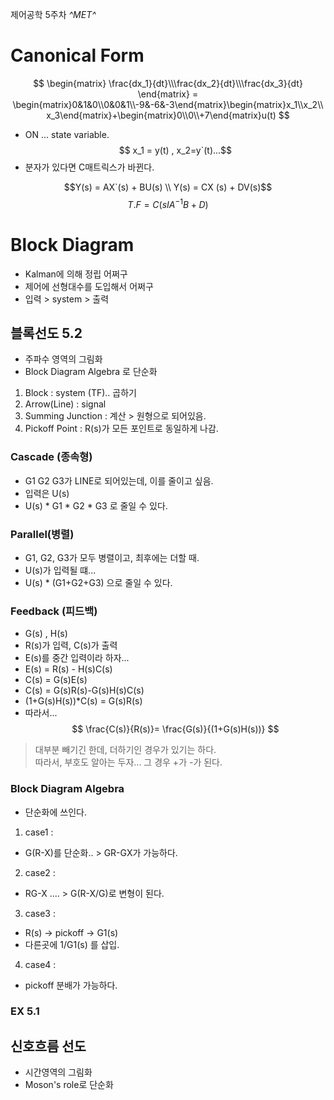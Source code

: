 제어공학 5주차
*^*MET*^*
# Canonical Form
$$ \begin{matrix} \frac{dx_1}{dt}\\\frac{dx_2}{dt}\\\frac{dx_3}{dt} \end{matrix} = \begin{matrix}0&1&0\\0&0&1\\-9&-6&-3\end{matrix}\begin{matrix}x_1\\x_2\\x_3\end{matrix}+\begin{matrix}0\\0\\+7\end{matrix}u(t) $$
- ON ... state variable.
$$ x_1 = y(t) , x_2=y`(t)...$$
- 분자가 있다면 C매트릭스가 바뀐다.

$$Y(s) = AX`(s) + BU(s) \\ Y(s) = CX (s) + DV(s)$$ 
$$T.F = C(sIA^{-1}B + D)$$
# Block Diagram
- Kalman에 의해 정립 어쩌구
- 제어에 선형대수를 도입해서 어쩌구
- 입력 > system > 출력 
## 블록선도 5.2
- 주파수 영역의 그림화
- Block Diagram Algebra 로 단순화 
1. Block : system (TF).. 곱하기
2. Arrow(Line) : signal
3. Summing Junction : 계산 > 원형으로 되어있음.
4. Pickoff Point : R(s)가 모든 포인트로 동일하게 나감. 

### Cascade (종속형)
- G1 G2 G3가 LINE로 되어있는데, 이를 줄이고 싶음.
- 입력은 U(s)
- U(s) * G1 * G2 * G3 로 줄일 수 있다.
### Parallel(병렬)
- G1, G2, G3가 모두 병렬이고, 최후에는 더할 때.
- U(s)가 입력될 떄...
- U(s) * (G1+G2+G3) 으로 줄일 수 있다. 
### Feedback (피드백)
- G(s) , H(s)
- R(s)가 입력, C(s)가 출력
- E(s)를 중간 입력이라 하자...
- E(s) = R(s) - H(s)C(s)
- C(s) = G(s)E(s)
- C(s) = G(s)R(s)-G(s)H(s)C(s)
- (1+G(s)H(s))*C(s) = G(s)R(s)
- 따라서...
$$  \frac{C(s)}{R(s)}= \frac{G(s)}{(1+G(s)H(s))} $$
> 대부분 빼기긴 한데, 더하기인 경우가 있기는 하다.  
> 따라서, 부호도 알아는 두자... 그 경우 +가 -가 된다.

### Block Diagram Algebra
- 단순화에 쓰인다.
1. case1 :
- G(R-X)를 단순화.. > GR-GX가 가능하다.
2. case2 :
- RG-X .... > G(R-X/G)로 변형이 된다.
3. case3 :
- R(s) -> pickoff -> G1(s)
- 다른곳에 1/G1(s) 를 삽입.
4. case4 :
- pickoff 분배가 가능하다.

### EX 5.1 


## 신호흐름 선도
- 시간영역의 그림화
- Moson's role로 단순화
